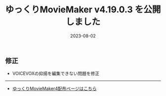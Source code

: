 ﻿---
title: ゆっくりMovieMaker v4.19.0.3 を公開しました
date: 2023-08-02
tags: [YMM4,お知らせ]
---
## 修正
- VOICEVOXの抑揚を編集できない問題を修正

---

- [ゆっくりMovieMaker4配布ページはこちら](../index.md)